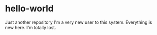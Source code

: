# hello-world
Just another repository
I'm a very new user to this system. Everything is new here. I'm totally lost.
